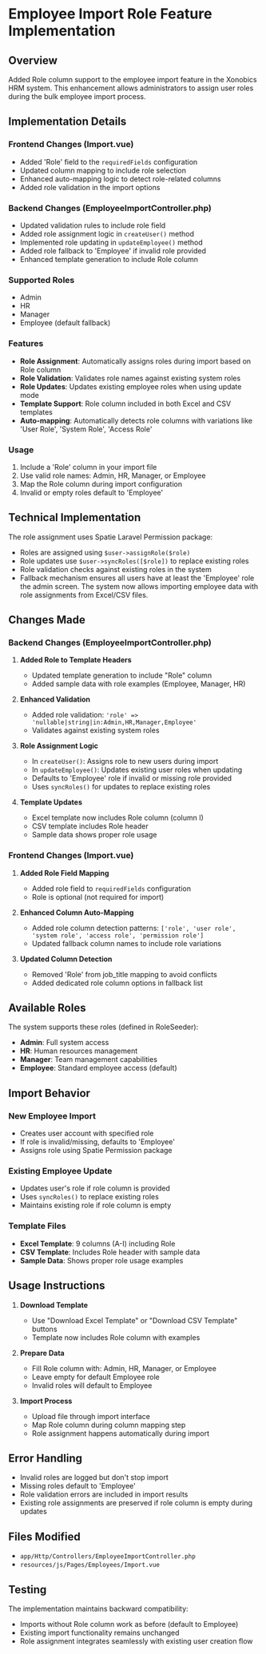 # Employee Import Role Feature Implementation

## Overview
Added Role column support to the employee import feature in the Xonobics HRM system. This enhancement allows administrators to assign user roles during the bulk employee import process.

## Implementation Details

### Frontend Changes (Import.vue)
- Added 'Role' field to the `requiredFields` configuration
- Updated column mapping to include role selection
- Enhanced auto-mapping logic to detect role-related columns
- Added role validation in the import options

### Backend Changes (EmployeeImportController.php)
- Updated validation rules to include role field
- Added role assignment logic in `createUser()` method
- Implemented role updating in `updateEmployee()` method
- Added role fallback to 'Employee' if invalid role provided
- Enhanced template generation to include Role column

### Supported Roles
- Admin
- HR
- Manager
- Employee (default fallback)

### Features
- **Role Assignment**: Automatically assigns roles during import based on Role column
- **Role Validation**: Validates role names against existing system roles
- **Role Updates**: Updates existing employee roles when using update mode
- **Template Support**: Role column included in both Excel and CSV templates
- **Auto-mapping**: Automatically detects role columns with variations like 'User Role', 'System Role', 'Access Role'

### Usage
1. Include a 'Role' column in your import file
2. Use valid role names: Admin, HR, Manager, or Employee
3. Map the Role column during import configuration
4. Invalid or empty roles default to 'Employee'

## Technical Implementation

The role assignment uses Spatie Laravel Permission package:
- Roles are assigned using `$user->assignRole($role)`
- Role updates use `$user->syncRoles([$role])` to replace existing roles
- Role validation checks against existing roles in the system
- Fallback mechanism ensures all users have at least the 'Employee' role the admin screen. The system now allows importing employee data with role assignments from Excel/CSV files.

## Changes Made

### Backend Changes (EmployeeImportController.php)

1. **Added Role to Template Headers**
   - Updated template generation to include "Role" column
   - Added sample data with role examples (Employee, Manager, HR)

2. **Enhanced Validation**
   - Added role validation: `'role' => 'nullable|string|in:Admin,HR,Manager,Employee'`
   - Validates against existing system roles

3. **Role Assignment Logic**
   - In `createUser()`: Assigns role to new users during import
   - In `updateEmployee()`: Updates existing user roles when updating
   - Defaults to 'Employee' role if invalid or missing role provided
   - Uses `syncRoles()` for updates to replace existing roles

4. **Template Updates**
   - Excel template now includes Role column (column I)
   - CSV template includes Role header
   - Sample data shows proper role usage

### Frontend Changes (Import.vue)

1. **Added Role Field Mapping**
   - Added role field to `requiredFields` configuration
   - Role is optional (not required for import)

2. **Enhanced Column Auto-Mapping**
   - Added role column detection patterns: `['role', 'user role', 'system role', 'access role', 'permission role']`
   - Updated fallback column names to include role variations

3. **Updated Column Detection**
   - Removed 'Role' from job_title mapping to avoid conflicts
   - Added dedicated role column options in fallback list

## Available Roles
The system supports these roles (defined in RoleSeeder):
- **Admin**: Full system access
- **HR**: Human resources management
- **Manager**: Team management capabilities  
- **Employee**: Standard employee access (default)

## Import Behavior

### New Employee Import
- Creates user account with specified role
- If role is invalid/missing, defaults to 'Employee'
- Assigns role using Spatie Permission package

### Existing Employee Update
- Updates user's role if role column is provided
- Uses `syncRoles()` to replace existing roles
- Maintains existing role if role column is empty

### Template Files
- **Excel Template**: 9 columns (A-I) including Role
- **CSV Template**: Includes Role header with sample data
- **Sample Data**: Shows proper role usage examples

## Usage Instructions

1. **Download Template**
   - Use "Download Excel Template" or "Download CSV Template" buttons
   - Template now includes Role column with examples

2. **Prepare Data**
   - Fill Role column with: Admin, HR, Manager, or Employee
   - Leave empty for default Employee role
   - Invalid roles will default to Employee

3. **Import Process**
   - Upload file through import interface
   - Map Role column during column mapping step
   - Role assignment happens automatically during import

## Error Handling
- Invalid roles are logged but don't stop import
- Missing roles default to 'Employee'
- Role validation errors are included in import results
- Existing role assignments are preserved if role column is empty during updates

## Files Modified
- `app/Http/Controllers/EmployeeImportController.php`
- `resources/js/Pages/Employees/Import.vue`

## Testing
The implementation maintains backward compatibility:
- Imports without Role column work as before (default to Employee)
- Existing import functionality remains unchanged
- Role assignment integrates seamlessly with existing user creation flow